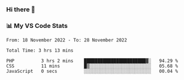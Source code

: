 ### Hi there 👋

### 📊 My VS Code Stats

<!--START_SECTION:waka-->

```text
From: 18 November 2022 - To: 28 November 2022

Total Time: 3 hrs 13 mins

PHP          3 hrs 2 mins    ███████████████████████▓░   94.29 %
CSS          11 mins         █▒░░░░░░░░░░░░░░░░░░░░░░░   05.68 %
JavaScript   0 secs          ░░░░░░░░░░░░░░░░░░░░░░░░░   00.04 %
```

<!--END_SECTION:waka-->

<!--
**szoppracz07/szoppracz07** is a ✨ _special_ ✨ repository because its `README.md` (this file) appears on your GitHub profile.

Here are some ideas to get you started:

- 🔭 I’m currently working on ...
- 🌱 I’m currently learning ...
- 👯 I’m looking to collaborate on ...
- 🤔 I’m looking for help with ...
- 💬 Ask me about ...
- 📫 How to reach me: ...
- 😄 Pronouns: ...
- ⚡ Fun fact: ...
-->
